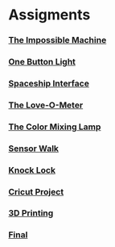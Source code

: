 # Assigments

### [The Impossible Machine](https://github.com/artdelolo/Physical-Computing/blob/master/HW/Impossible%20Machine/readme.md)

### [One Button Light](https://github.com/artdelolo/Physical-Computing/tree/master/HW/One%20Button%20Machine)


### [Spaceship Interface](https://vimeo.com/317174873)


### [The Love-O-Meter](https://vimeo.com/317174873)


### [The Color Mixing Lamp](https://vimeo.com/317195269)


### [Sensor Walk](https://vimeo.com/317174873)


### [Knock Lock](https://vimeo.com/317195269)


### [Cricut Project](https://vimeo.com/317195269)


### [3D Printing](https://vimeo.com/317174873)


### [Final](https://github.com/artdelolo/Physical-Computing/blob/master/HW/LightGame/readme.md)
